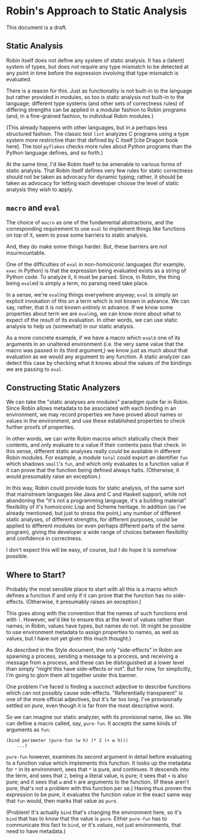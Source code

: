 Robin's Approach to Static Analysis
===================================

This document is a draft.

Static Analysis
---------------

Robin itself does not define any system of static analysis.  It has a
(latent) system of types, but does not require any type mismatch to
be detected at any point in time before the expression involving that
type mismatch is evaluated.

There is a reason for this.  Just as functionality is not built-in
to the language but rather provided in modules, so too is static
analysis not built-in to the language; different type systems (and
other sets of correctness rules) of differing strengths can be applied
in a modular fashion to Robin programs (and, in a fine-grained fashion,
to individual Robin modules.)

(This already happens with other languages, but in a perhaps less
structured fashion.  The classic tool `lint` analyzes C programs using
a type system more restrictive than that defined by C itself [cite
Dragon book here].  The tool `pyflakes` checks more rules about Python
programs than the Python language defines, and so forth.)

At the same time, I'd like Robin itself to be amenable to various
forms of static analysis.  That Robin itself defines very few rules for
static correctness should not be taken as advocacy for dynamic typing;
rather, it should be taken as advocacy for letting each developer choose
the level of static analysis they wish to apply.

`macro` and `eval`
------------------

The choice of `macro` as one of the fundamental abstractions, and the
corresponding requirement to use `eval` to implement things like
functions on top of it, seem to pose some barriers to static analysis.

And, they do make some things harder.  But, these barriers are not
insurmountable.

One of the difficulties of `eval` in non-homoiconic languages (for
example, `exec` in Python) is that the expression being evaluated
exists as a string of Python code.  To analyze it, it must be parsed.
Since, in Robin, the thing being `eval`ed is simply a term, no parsing
need take place.

In a sense, we're `eval`ing things everywhere anyway; `eval` is simply
an explicit invokation of this on a term which is not known in advance.
We can say, rather, that it is not known *entirely* in advance.  If we
know some properties about term we are `eval`ing, we can know more
about what to expect of the result of its evaluation.  In other words,
we can use static analysis to help us (somewhat) in our static analysis.

As a more concrete example, if we have a macro which `eval`s one of its
arguments in an unaltered environment (i.e. the very same value that
the macro was passed in its third argument,) we know just as much about
that evaluation as we would any argument to any function.  A static
analyzer can detect this case by checking what it knows about the values
of the bindings we are passing to `eval`.

Constructing Static Analyzers
-----------------------------

We can take the "static analyses are modules" paradigm quite far in
Robin.  Since Robin allows metadata to be associated with each binding
in an environment, we may record properties we have proved about names
or values in the environment, and use these established properties to
check further proofs of properties.

In other words, we can write Robin macros which statically check their
contents, and only evaluate to a value if their contents pass that
check.  In this sense, different static analyses really *could* be
available in different Robin modules.  For example, a module `total`
could export an identifier `fun` which shadows `small`'s `fun`, and
which only evaluates to a function value if it can prove that the
function being defined always halts.  (Otherwise, it would presumably
raise an exception.)

In this way, Robin could provide tools for static analysis, of the same
sort that mainstream languages like Java and C and Haskell support, while
not abandoning the "it's not a programming language, it's a building
material" flexibility of it's homoiconic Lisp and Scheme heritage.  In
addition (as I've already mentioned, but just to stress the point,) any
number of different static analyses, of different strengths, for different
purposes, could be applied to different modules (or even perhaps different
parts of the same program), giving the developer a wide range of choices
between flexibility and confidence in correctness.

I don't expect this will be easy, of course, but I do hope it is somehow
possible.

Where to Start?
---------------

Probably the most sensible place to start with all this is a macro which
defines a function if and only if it can prove that the function has no
side-effects.  (Otherwise, it presumably raises an exception.)

This goes along with the convention that the names of such functions end
with `!`.  However, we'd like to ensure this at the level of values rather
than names; in Robin, values have types, but names do not.  (It might be
possible to use environment metadata to assign properties to names, as well
as values, but I have not yet given this much thought.)

As described in the Style document, the only "side-effects" in Robin are
spawning a process, sending a message to a process, and receiving a message
from a process, and these can be distinguished at a lower level than simply
"might this have side-effects or not".  But for now, for simplicitly, I'm
going to glom them all together under this banner.

One problem I've faced is finding a succinct adjective to describe functions
which can not possibly cause side-effects.  "Referentially transparent" is
one of the more official adjectives, but it's far too long.  I've
provisionally settled on *pure*, even though it is far from the most
descriptive word.

So we can imagine our static analyzer, with its provisional name, like so.
We can define a macro called, say, `pure-fun`.  It accepts the same kinds
of arguments as `fun`:

    (bind perimeter (pure-fun (w h) (* 2 (+ w h)))
        ...)

`pure-fun` however, examines its second argument in detail before
evaluating to a function value which implements this function.  It looks up
the metadata for `*` in its environment, sees that `*` is pure, and
continues.  It descends into the term, and sees that `2`, being a literal
value, is pure; it sees that `+` is also pure; and it sees that `w` and
`h` are arguments to the function.  (If these aren't pure, that's not a
problem with this function per se.)  Having thus proven the expression
to be pure, it evaluates the function value in the exact same way that
`fun` would, then marks that value as `pure`.

(Problem!  It's actually `bind` that's changing the environment here, so
it's `bind` that has to know that the value is `pure`.  Either `pure-fun`
has to communicate this fact to `bind`, or it's *values*, not just
environments, that need to have metadata.)
